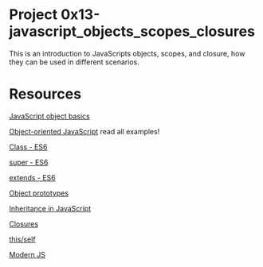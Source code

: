 # __Project 0x13-javascript_objects_scopes_closures__

This is an introduction to JavaScripts objects, scopes, and closure, how they can be used in different scenarios.


# __Resources__

[JavaScript object basics](https://developer.mozilla.org/en-US/docs/Learn_web_development/Core/Scripting/Object_basics)

[Object-oriented JavaScript](https://developer.mozilla.org/en-US/docs/Learn_web_development/Extensions/Advanced_JavaScript_objects/Classes_in_JavaScript) read all examples!

[Class - ES6](https://developer.mozilla.org/en-US/docs/Web/JavaScript/Reference/Classes)

[super - ES6](https://developer.mozilla.org/en-US/docs/Web/JavaScript/Reference/Operators/super)

[extends - ES6](https://developer.mozilla.org/en-US/docs/Web/JavaScript/Reference/Classes/extends)

[Object prototypes](https://developer.mozilla.org/en-US/docs/Learn_web_development/Extensions/Advanced_JavaScript_objects/Object_prototypes)

[Inheritance in JavaScript](https://developer.mozilla.org/en-US/docs/Learn_web_development/Extensions/Advanced_JavaScript_objects/Classes_in_JavaScript)

[Closures](https://developer.mozilla.org/en-US/docs/Web/JavaScript/Closures)

[this/self](https://alistapart.com/article/getoutbindingsituations/)

[Modern JS](https://github.com/mbeaudru/modern-js-cheatsheet)
